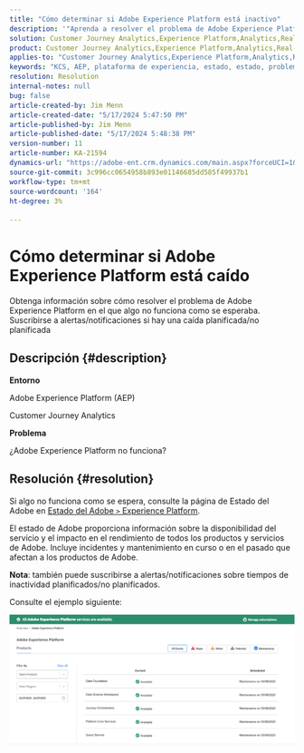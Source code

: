 ```yaml
---
title: "Cómo determinar si Adobe Experience Platform está inactivo"
description: '"Aprenda a resolver el problema de Adobe Experience Platform en el que algo no funciona como se esperaba. "Suscribirse a alertas/notificaciones sobre caídas planificadas/no planificadas"'
solution: Customer Journey Analytics,Experience Platform,Analytics,Real-Time Customer Data Platform
product: Customer Journey Analytics,Experience Platform,Analytics,Real-Time Customer Data Platform
applies-to: "Customer Journey Analytics,Experience Platform,Analytics,Real-Time Customer Data Platform"
keywords: "KCS, AEP, plataforma de experiencia, estado, estado, problema, interrupción, Customer Journey Analytics, plataforma de experiencia caída"
resolution: Resolution
internal-notes: null
bug: false
article-created-by: Jim Menn
article-created-date: "5/17/2024 5:47:50 PM"
article-published-by: Jim Menn
article-published-date: "5/17/2024 5:48:38 PM"
version-number: 11
article-number: KA-21594
dynamics-url: "https://adobe-ent.crm.dynamics.com/main.aspx?forceUCI=1&pagetype=entityrecord&etn=knowledgearticle&id=0c70d991-7514-ef11-9f8a-6045bd006268"
source-git-commit: 3c996cc0654958b893e01146685dd585f49937b1
workflow-type: tm+mt
source-wordcount: '164'
ht-degree: 3%

---
```


# Cómo determinar si Adobe Experience Platform está caído


Obtenga información sobre cómo resolver el problema de Adobe Experience Platform en el que algo no funciona como se esperaba. Suscribirse a alertas/notificaciones si hay una caída planificada/no planificada

## Descripción {#description}


<b>Entorno</b>

Adobe Experience Platform (AEP)

Customer Journey Analytics

<b>Problema</b>

¿Adobe Experience Platform no funciona?


## Resolución {#resolution}


Si algo no funciona como se espera, consulte la página de Estado del Adobe en [Estado del Adobe `>`  Experience Platform](https://status.adobe.com/cloud/experience_platform#/).

El estado de Adobe proporciona información sobre la disponibilidad del servicio y el impacto en el rendimiento de todos los productos y servicios de Adobe. Incluye incidentes y mantenimiento en curso o en el pasado que afectan a los productos de Adobe.

<b>Nota</b>: también puede suscribirse a alertas/notificaciones sobre tiempos de inactividad planificados/no planificados.

Consulte el ejemplo siguiente:

![](assets/dc4ebf6a-94b6-ed11-83fe-6045bd006a22.png)
